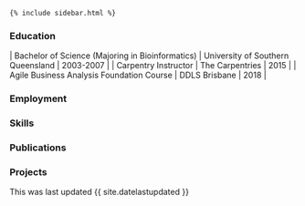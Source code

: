 
    {% include sidebar.html %}
### Education
| Bachelor of Science (Majoring in Bioinformatics) | University of Southern Queensland | 2003-2007 |
| Carpentry Instructor | The Carpentries | 2015 |
| Agile Business Analysis Foundation Course | DDLS Brisbane | 2018 |

### Employment

### Skills

### Publications

### Projects

This was last updated {{ site.datelastupdated }}
